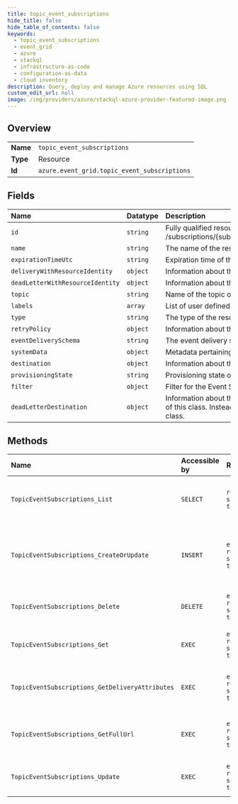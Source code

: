```yaml
---
title: topic_event_subscriptions
hide_title: false
hide_table_of_contents: false
keywords:
  - topic_event_subscriptions
  - event_grid
  - azure    
  - stackql
  - infrastructure-as-code
  - configuration-as-data
  - cloud inventory
description: Query, deploy and manage Azure resources using SQL
custom_edit_url: null
image: /img/providers/azure/stackql-azure-provider-featured-image.png
---
```

  
    

## Overview
<table><tbody>
<tr><td><b>Name</b></td><td><code>topic_event_subscriptions</code></td></tr>
<tr><td><b>Type</b></td><td>Resource</td></tr>
<tr><td><b>Id</b></td><td><code>azure.event_grid.topic_event_subscriptions</code></td></tr>
</tbody></table>

## Fields
| Name | Datatype | Description |
|:-----|:---------|:------------|
| `id` | `string` | Fully qualified resource ID for the resource. Ex - /subscriptions/&#123;subscriptionId&#125;/resourceGroups/&#123;resourceGroupName&#125;/providers/&#123;resourceProviderNamespace&#125;/&#123;resourceType&#125;/&#123;resourceName&#125; |
| `name` | `string` | The name of the resource |
| `expirationTimeUtc` | `string` | Expiration time of the event subscription. |
| `deliveryWithResourceIdentity` | `object` | Information about the delivery for an event subscription with resource identity. |
| `deadLetterWithResourceIdentity` | `object` | Information about the deadletter destination with resource identity. |
| `topic` | `string` | Name of the topic of the event subscription. |
| `labels` | `array` | List of user defined labels. |
| `type` | `string` | The type of the resource. E.g. "Microsoft.Compute/virtualMachines" or "Microsoft.Storage/storageAccounts" |
| `retryPolicy` | `object` | Information about the retry policy for an event subscription. |
| `eventDeliverySchema` | `string` | The event delivery schema for the event subscription. |
| `systemData` | `object` | Metadata pertaining to creation and last modification of the resource. |
| `destination` | `object` | Information about the destination for an event subscription. |
| `provisioningState` | `string` | Provisioning state of the event subscription. |
| `filter` | `object` | Filter for the Event Subscription. |
| `deadLetterDestination` | `object` | Information about the dead letter destination for an event subscription. To configure a deadletter destination, do not directly instantiate an object of this class. Instead, instantiate an object of a derived class. Currently, StorageBlobDeadLetterDestination is the only class that derives from this class. |
## Methods
| Name | Accessible by | Required Params | Description |
|:-----|:--------------|:----------------|:------------|
| `TopicEventSubscriptions_List` | `SELECT` | `resourceGroupName, subscriptionId, topicName` | List all event subscriptions that have been created for a specific topic. |
| `TopicEventSubscriptions_CreateOrUpdate` | `INSERT` | `eventSubscriptionName, resourceGroupName, subscriptionId, topicName` | Asynchronously creates a new event subscription or updates an existing event subscription. |
| `TopicEventSubscriptions_Delete` | `DELETE` | `eventSubscriptionName, resourceGroupName, subscriptionId, topicName` | Delete an existing event subscription for a topic. |
| `TopicEventSubscriptions_Get` | `EXEC` | `eventSubscriptionName, resourceGroupName, subscriptionId, topicName` | Get properties of an event subscription of a topic. |
| `TopicEventSubscriptions_GetDeliveryAttributes` | `EXEC` | `eventSubscriptionName, resourceGroupName, subscriptionId, topicName` | Get all delivery attributes for an event subscription for topic. |
| `TopicEventSubscriptions_GetFullUrl` | `EXEC` | `eventSubscriptionName, resourceGroupName, subscriptionId, topicName` | Get the full endpoint URL for an event subscription for topic. |
| `TopicEventSubscriptions_Update` | `EXEC` | `eventSubscriptionName, resourceGroupName, subscriptionId, topicName` | Update an existing event subscription for a topic. |
